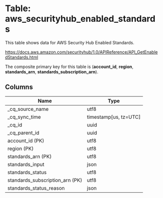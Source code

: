 # Table: aws_securityhub_enabled_standards

This table shows data for AWS Security Hub Enabled Standards.

https://docs.aws.amazon.com/securityhub/1.0/APIReference/API_GetEnabledStandards.html

The composite primary key for this table is (**account_id**, **region**, **standards_arn**, **standards_subscription_arn**).

## Columns

| Name          | Type          |
| ------------- | ------------- |
|_cq_source_name|utf8|
|_cq_sync_time|timestamp[us, tz=UTC]|
|_cq_id|uuid|
|_cq_parent_id|uuid|
|account_id (PK)|utf8|
|region (PK)|utf8|
|standards_arn (PK)|utf8|
|standards_input|json|
|standards_status|utf8|
|standards_subscription_arn (PK)|utf8|
|standards_status_reason|json|